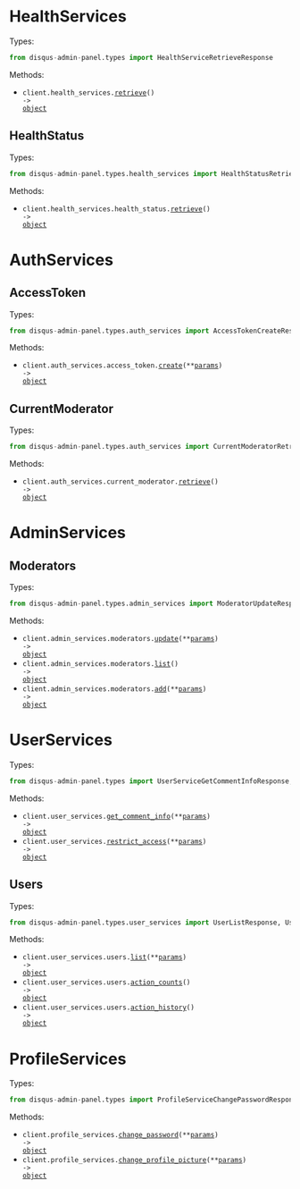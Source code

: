 # HealthServices

Types:

```python
from disqus-admin-panel.types import HealthServiceRetrieveResponse
```

Methods:

- <code title="get /">client.health_services.<a href="./src/disqus-admin-panel/resources/health_services/health_services.py">retrieve</a>() -> <a href="./src/disqus-admin-panel/types/health_service_retrieve_response.py">object</a></code>

## HealthStatus

Types:

```python
from disqus-admin-panel.types.health_services import HealthStatusRetrieveResponse
```

Methods:

- <code title="get /health_status">client.health_services.health_status.<a href="./src/disqus-admin-panel/resources/health_services/health_status.py">retrieve</a>() -> <a href="./src/disqus-admin-panel/types/health_services/health_status_retrieve_response.py">object</a></code>

# AuthServices

## AccessToken

Types:

```python
from disqus-admin-panel.types.auth_services import AccessTokenCreateResponse
```

Methods:

- <code title="post /login/access-token">client.auth_services.access_token.<a href="./src/disqus-admin-panel/resources/auth_services/access_token.py">create</a>(\*\*<a href="src/disqus-admin-panel/types/auth_services/access_token_create_params.py">params</a>) -> <a href="./src/disqus-admin-panel/types/auth_services/access_token_create_response.py">object</a></code>

## CurrentModerator

Types:

```python
from disqus-admin-panel.types.auth_services import CurrentModeratorRetrieveResponse
```

Methods:

- <code title="get /get_current_moderator">client.auth_services.current_moderator.<a href="./src/disqus-admin-panel/resources/auth_services/current_moderator.py">retrieve</a>() -> <a href="./src/disqus-admin-panel/types/auth_services/current_moderator_retrieve_response.py">object</a></code>

# AdminServices

## Moderators

Types:

```python
from disqus-admin-panel.types.admin_services import ModeratorUpdateResponse, ModeratorListResponse, ModeratorAddResponse
```

Methods:

- <code title="put /moderator/update">client.admin_services.moderators.<a href="./src/disqus-admin-panel/resources/admin_services/moderators.py">update</a>(\*\*<a href="src/disqus-admin-panel/types/admin_services/moderator_update_params.py">params</a>) -> <a href="./src/disqus-admin-panel/types/admin_services/moderator_update_response.py">object</a></code>
- <code title="get /moderator/list">client.admin_services.moderators.<a href="./src/disqus-admin-panel/resources/admin_services/moderators.py">list</a>() -> <a href="./src/disqus-admin-panel/types/admin_services/moderator_list_response.py">object</a></code>
- <code title="post /moderator/add">client.admin_services.moderators.<a href="./src/disqus-admin-panel/resources/admin_services/moderators.py">add</a>(\*\*<a href="src/disqus-admin-panel/types/admin_services/moderator_add_params.py">params</a>) -> <a href="./src/disqus-admin-panel/types/admin_services/moderator_add_response.py">object</a></code>

# UserServices

Types:

```python
from disqus-admin-panel.types import UserServiceGetCommentInfoResponse, UserServiceRestrictAccessResponse
```

Methods:

- <code title="get /user/get_comment_info">client.user_services.<a href="./src/disqus-admin-panel/resources/user_services/user_services.py">get_comment_info</a>(\*\*<a href="src/disqus-admin-panel/types/user_service_get_comment_info_params.py">params</a>) -> <a href="./src/disqus-admin-panel/types/user_service_get_comment_info_response.py">object</a></code>
- <code title="post /user/restrict_access">client.user_services.<a href="./src/disqus-admin-panel/resources/user_services/user_services.py">restrict_access</a>(\*\*<a href="src/disqus-admin-panel/types/user_service_restrict_access_params.py">params</a>) -> <a href="./src/disqus-admin-panel/types/user_service_restrict_access_response.py">object</a></code>

## Users

Types:

```python
from disqus-admin-panel.types.user_services import UserListResponse, UserActionCountsResponse, UserActionHistoryResponse
```

Methods:

- <code title="get /user/list">client.user_services.users.<a href="./src/disqus-admin-panel/resources/user_services/users.py">list</a>(\*\*<a href="src/disqus-admin-panel/types/user_services/user_list_params.py">params</a>) -> <a href="./src/disqus-admin-panel/types/user_services/user_list_response.py">object</a></code>
- <code title="get /user/action_counts">client.user_services.users.<a href="./src/disqus-admin-panel/resources/user_services/users.py">action_counts</a>() -> <a href="./src/disqus-admin-panel/types/user_services/user_action_counts_response.py">object</a></code>
- <code title="get /user/action_history">client.user_services.users.<a href="./src/disqus-admin-panel/resources/user_services/users.py">action_history</a>() -> <a href="./src/disqus-admin-panel/types/user_services/user_action_history_response.py">object</a></code>

# ProfileServices

Types:

```python
from disqus-admin-panel.types import ProfileServiceChangePasswordResponse, ProfileServiceChangeProfilePictureResponse
```

Methods:

- <code title="put /profile/change_password">client.profile_services.<a href="./src/disqus-admin-panel/resources/profile_services.py">change_password</a>(\*\*<a href="src/disqus-admin-panel/types/profile_service_change_password_params.py">params</a>) -> <a href="./src/disqus-admin-panel/types/profile_service_change_password_response.py">object</a></code>
- <code title="put /profile/change_profile_picture">client.profile_services.<a href="./src/disqus-admin-panel/resources/profile_services.py">change_profile_picture</a>(\*\*<a href="src/disqus-admin-panel/types/profile_service_change_profile_picture_params.py">params</a>) -> <a href="./src/disqus-admin-panel/types/profile_service_change_profile_picture_response.py">object</a></code>
